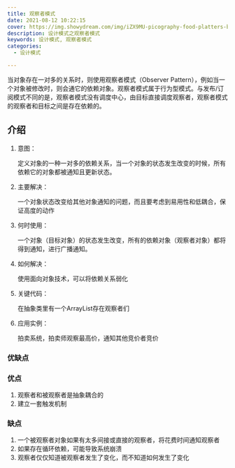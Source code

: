 ```yaml
---
title: 观察者模式
date: 2021-08-12 10:22:15
cover: https://img.showydream.com/img/iZX9MU-picography-food-platters-beach-restaurant-small-768x512.jpg
description: 设计模式之观察者模式
keywords: 设计模式, 观察者模式
categories: 
  - 设计模式

---
```




当对象存在一对多的关系时，则使用观察者模式（Observer Pattern），例如当一个对象被修改时，则会通它的依赖对象。观察者模式属于行为型模式。与发布/订阅模式不同的是，观察者模式没有调度中心，由目标直接调度观察者，观察者模式的观察者和目标之间是存在依赖的。

## 介绍

1. 意图：

   定义对象的一种一对多的依赖关系，当一个对象的状态发生改变的时候，所有依赖它的对象都被通知且更新状态。

2. 主要解决：

   一个对象状态改变给其他对象通知的问题，而且要考虑到易用性和低耦合，保证高度的动作

3. 何时使用：

   一个对象（目标对象）的状态发生改变，所有的依赖对象（观察者对象）都将得到通知，进行广播通知。

4. 如何解决：

   使用面向对象技术，可以将依赖关系弱化

5. 关键代码：

   在抽象类里有一个ArrayList存在观察者们

6. 应用实例：

   拍卖系统，拍卖师观察最高价，通知其他竞价者竞价

### 优缺点

### 优点

1. 观察者和被观察者是抽象耦合的
2. 建立一套触发机制

### 缺点

1. 一个被观察者对象如果有太多间接或直接的观察者，将花费时间通知观察者
2. 如果存在循环依赖，可能导致系统崩溃
3. 观察者仅仅知道被观察者发生了变化，而不知道如何发生了变化
